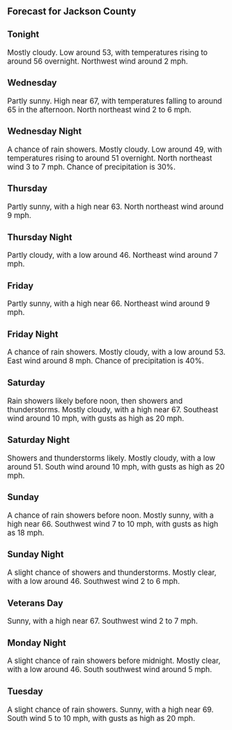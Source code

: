 <div>
   <h2>Forecast for Jackson County</h2>
   <p>
      <div style="font-size:120%">
         <h3>Tonight</h3>Mostly cloudy. Low around 53, with temperatures rising to around 56 overnight. Northwest wind around 2 mph.<br></div>
   </p>
   <p>
      <div style="font-size:120%">
         <h3>Wednesday</h3>Partly sunny. High near 67, with temperatures falling to around 65 in the afternoon. North northeast wind 2 to 6 mph.<br></div>
   </p>
   <p>
      <div style="font-size:120%">
         <h3>Wednesday Night</h3>A chance of rain showers. Mostly cloudy. Low around 49, with temperatures rising to around 51 overnight. North northeast wind
         3 to 7 mph. Chance of precipitation is 30%.<br></div>
   </p>
   <p>
      <div style="font-size:120%">
         <h3>Thursday</h3>Partly sunny, with a high near 63. North northeast wind around 9 mph.<br></div>
   </p>
   <p>
      <div style="font-size:120%">
         <h3>Thursday Night</h3>Partly cloudy, with a low around 46. Northeast wind around 7 mph.<br></div>
   </p>
   <p>
      <div style="font-size:120%">
         <h3>Friday</h3>Partly sunny, with a high near 66. Northeast wind around 9 mph.<br></div>
   </p>
   <p>
      <div style="font-size:120%">
         <h3>Friday Night</h3>A chance of rain showers. Mostly cloudy, with a low around 53. East wind around 8 mph. Chance of precipitation is 40%.<br></div>
   </p>
   <p>
      <div style="font-size:120%">
         <h3>Saturday</h3>Rain showers likely before noon, then showers and thunderstorms. Mostly cloudy, with a high near 67. Southeast wind around
         10 mph, with gusts as high as 20 mph.<br></div>
   </p>
   <p>
      <div style="font-size:120%">
         <h3>Saturday Night</h3>Showers and thunderstorms likely. Mostly cloudy, with a low around 51. South wind around 10 mph, with gusts as high as 20
         mph.<br></div>
   </p>
   <p>
      <div style="font-size:120%">
         <h3>Sunday</h3>A chance of rain showers before noon. Mostly sunny, with a high near 66. Southwest wind 7 to 10 mph, with gusts as high as
         18 mph.<br></div>
   </p>
   <p>
      <div style="font-size:120%">
         <h3>Sunday Night</h3>A slight chance of showers and thunderstorms. Mostly clear, with a low around 46. Southwest wind 2 to 6 mph.<br></div>
   </p>
   <p>
      <div style="font-size:120%">
         <h3>Veterans Day</h3>Sunny, with a high near 67. Southwest wind 2 to 7 mph.<br></div>
   </p>
   <p>
      <div style="font-size:120%">
         <h3>Monday Night</h3>A slight chance of rain showers before midnight. Mostly clear, with a low around 46. South southwest wind around 5 mph.<br></div>
   </p>
   <p>
      <div style="font-size:120%">
         <h3>Tuesday</h3>A slight chance of rain showers. Sunny, with a high near 69. South wind 5 to 10 mph, with gusts as high as 20 mph.<br></div>
   </p>
</div>